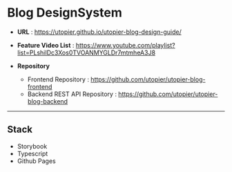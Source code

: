 # Blog DesignSystem

- **URL** : https://utopier.github.io/utopier-blog-design-guide/
- **Feature Video List** : https://www.youtube.com/playlist?list=PLshiIDc3Xos0TVOANMYGLDr7mtmheA3J8
- **Repository**

  - Frontend Repository : https://github.com/utopier/utopier-blog-frontend
  - Backend REST API Repository : https://github.com/utopier/utopier-blog-backend

---

## Stack

- Storybook
- Typescript
- Github Pages
